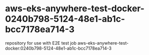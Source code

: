 # aws-eks-anywhere-test-docker-0240b798-5124-48e1-ab1c-bcc7178ea714-3
repository for use with E2E test job aws-eks-anywhere-test-docker:0240b798-5124-48e1-ab1c-bcc7178ea714-3
